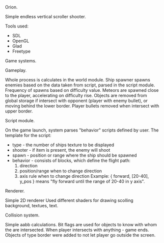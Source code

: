 Orion.

Simple endless vertical scroller shooter.

Tools used:
  - SDL
  - OpenGL
  - Glad
  - Freetype

Game systems.

Gameplay.

Whole process is calculates in the world module.
Ship spawner spawns enemies based on the data taken from script, parsed in the script module.
Frequency of spawns based on difficulty value.
Meteors are spawned close to the player, accelerating on difficulty rise.
Objects are removed from global storage if intersect with opponent (player with enemy bullet), or moving behind the lower border.
Player bullets removed when intersect with upper border.

Script module.

On the game launch, system parses "behavior" scripts defined by user.
The template for the script:
  - type - the number of ships texture to be displayed
  - shooter - if item is present, the enemy will shoot
  - spawn - position or range where the ship should be spawned
  - behavior - consists of blocks, which define the flight path:
      1. direction
      2. position/range when to change direction
      3. axis rule when to change direction
    Example: { forward, [20-40], y_pos } means "fly forward until the range of 20-40 in y axis".

Renderer.

Simple 2D renderer
Used different shaders for drawing scolling background, textues, text. 

Collision system.

Simple aabb calculations. Bit flags are used for objects to know with whom the are intersected.
When player intersects with anything - game ends.
Objects of type border were added to not let player go outside the screen.


